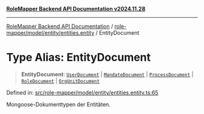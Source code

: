 [**RoleMapper Backend API Documentation v2024.11.28**](../../../../../README.md)

***

[RoleMapper Backend API Documentation](../../../../../modules.md) / [role-mapper/model/entity/entities.entity](../README.md) / EntityDocument

# Type Alias: EntityDocument

> **EntityDocument**: [`UserDocument`](../../user.entity/type-aliases/UserDocument.md) \| [`MandateDocument`](../../mandates.entity/type-aliases/MandateDocument.md) \| [`ProcessDocument`](../../process.entity/type-aliases/ProcessDocument.md) \| [`RoleDocument`](../../roles.entity/type-aliases/RoleDocument.md) \| [`OrgUnitDocument`](../../org-unit.entity/type-aliases/OrgUnitDocument.md)

Defined in: [src/role-mapper/model/entity/entities.entity.ts:65](https://github.com/FlowCraft-AG/RoleMapper/blob/dfa0426eb5b55e53274c22382030e399befc29aa/backend/src/role-mapper/model/entity/entities.entity.ts#L65)

Mongoose-Dokumenttypen der Entitäten.
